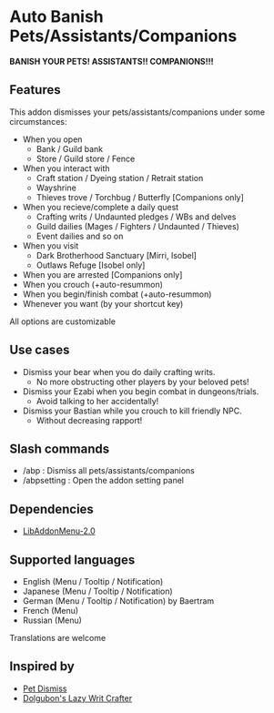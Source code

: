 # Auto Banish Pets/Assistants/Companions
**BANISH YOUR PETS! ASSISTANTS!! COMPANIONS!!!**

## Features
This addon dismisses your pets/assistants/companions under some circumstances:
- When you open
  - Bank / Guild bank
  - Store / Guild store / Fence
- When you interact with
  - Craft station / Dyeing station / Retrait station
  - Wayshrine
  - Thieves trove / Torchbug / Butterfly [Companions only]
- When you recieve/complete a daily quest
  - Crafting writs / Undaunted pledges / WBs and delves
  - Guild dailies (Mages / Fighters / Undaunted / Thieves)
  - Event dailies and so on
- When you visit
  - Dark Brotherhood Sanctuary [Mirri, Isobel]
  - Outlaws Refuge [Isobel only]
- When you are arrested [Companions only]
- When you crouch (+auto-resummon)
- When you begin/finish combat (+auto-resummon)
- Whenever you want (by your shortcut key)

All options are customizable

## Use cases
- Dismiss your bear when you do daily crafting writs.
  - No more obstructing other players by your beloved pets!
- Dismiss your Ezabi when you begin combat in dungeons/trials.
  - Avoid talking to her accidentally!
- Dismiss your Bastian while you crouch to kill friendly NPC.
  - Without decreasing rapport!

## Slash commands
- /abp : Dismiss all pets/assistants/companions
- /abpsetting : Open the addon setting panel

## Dependencies
- [LibAddonMenu-2.0](https://www.esoui.com/downloads/info7-LibAddonMenu.html)

## Supported languages
- English (Menu / Tooltip / Notification)
- Japanese (Menu / Tooltip / Notification)
- German (Menu / Tooltip / Notification) by Baertram
- French (Menu)
- Russian (Menu)

Translations are welcome

## Inspired by
- [Pet Dismiss](https://www.esoui.com/downloads/info1314-PetDismiss.html)
- [Dolgubon's Lazy Writ Crafter](https://www.esoui.com/downloads/info1346-DolgubonsLazyWritCrafter.html)